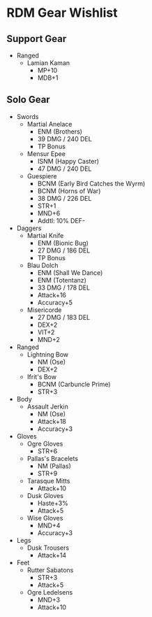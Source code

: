 RDM Gear Wishlist
=================

Support Gear
------------
- Ranged
    - Lamian Kaman
        - MP+10
        - MDB+1

Solo Gear
---------
- Swords
    - Martial Anelace
        - ENM (Brothers)
        - 39 DMG / 240 DEL
        - TP Bonus
    - Mensur Epee
        - ISNM (Happy Caster)
        - 47 DMG / 240 DEL
    - Guespiere
        - BCNM (Early Bird Catches the Wyrm)
        - BCNM (Horns of War)
        - 38 DMG / 226 DEL
        - STR+1
        - MND+6
        - Addtl: 10% DEF-
- Daggers
    - Martial Knife
        - ENM (Bionic Bug)
        - 27 DMG / 186 DEL
        - TP Bonus
    - Blau Dolch
        - ENM (Shall We Dance)
        - ENM (Totentanz)
        - 33 DMG / 178 DEL
        - Attack+16
        - Accuracy+5
    - Misericorde
        - 27 DMG / 183 DEL
        - DEX+2
        - VIT+2
        - MND+2
- Ranged
    - Lightning Bow
        - NM (Ose)
        - DEX+2
    - Ifrit's Bow
        - BCNM (Carbuncle Prime)
        - STR+3
- Body
    - Assault Jerkin
        - NM (Ose)
        - Attack+18
        - Accuracy+3
- Gloves
    - Ogre Gloves
        - STR+6
    - Pallas's Bracelets
        - NM (Pallas)
        - STR+9
    - Tarasque Mitts
        - Attack+10
    - Dusk Gloves
        - Haste+3%
        - Attack+5
    - Wise Gloves
        - MND+4
        - Accuracy+3
- Legs
    - Dusk Trousers
        - Attack+14
- Feet
    - Rutter Sabatons
        - STR+3
        - Attack+5
    - Ogre Ledelsens
        - MND+3
        - Attack+10
